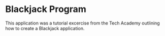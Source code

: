 # Blackjack Program

This application was a tutorial excercise from the Tech Academy outlining how to create a Blackjack application.
